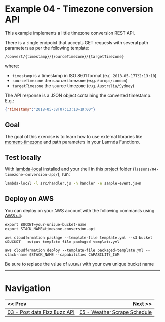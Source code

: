 # Example 04 - Timezone conversion API

This example implements a little timezone conversion REST API.

There is a single endpoint that accepts GET requests with several path parameters as per the following template:

```
/convert/{timestamp}/{sourceTimezone}/{targetTimezone}
```

where:

 - `timestamp` is a timestamp in ISO 8601 format (e.g. `2018-05-17T22:13:10`)
 - `sourceTimezone` the source timezone (e.g. `Europe/London`)
 - `targetTimezone` the source timezone (e.g. `Australia/Sydney`)

The API response is a JSON object containing the converted timestamp. E.g.:

```json
{"timestamp":"2018-05-18T07:13:10+10:00"}
```

## Goal

The goal of this exercise is to learn how to use external libraries like [moment-timezone](https://www.npmjs.com/package/moment-timezone) and path parameters in your Lamnda Functions.


## Test locally

With [lambda-local](https://www.npmjs.com/package/lambda-local) installed and your shell in this project folder (`lessons/04-timezone-conversion-api/`), run:

```bash
lambda-local -l src/handler.js -h handler -e sample-event.json
```


## Deploy on AWS

You can deploy on your AWS account with the following commands using [AWS cli](https://aws.amazon.com/cli/):

```
export BUCKET=your-unique-bucket-name
export STACK_NAME=timezone-conversion-api

aws cloudformation package --template-file template.yml --s3-bucket $BUCKET --output-template-file packaged-template.yml

aws cloudformation deploy --template-file packaged-template.yml --stack-name $STACK_NAME --capabilities CAPABILITY_IAM
```

Be sure to replace the value of `BUCKET` with your own unique bucket name

---

# Navigation

| << Prev | Next >> |
| :---         |          ---: |
| [03 - Post data Fizz Buzz API](../03-post-data-fizz-buzz-api)   | [05 - Weather Scrape Schedule](../05-weather-scrape-schedule) |
